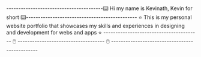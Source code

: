 ----------------------------------------⌨️ Hi my name is Kevinath, Kevin for short ⌨️----------------------------------------------
⭐ This is my personal website portfolio that showcases my skills and experiences in designing and 
                                             development for webs and apps ⭐
---------------------------------------- 🖱️ ------------------------------------ 🖱️ -----------------------------------------------
